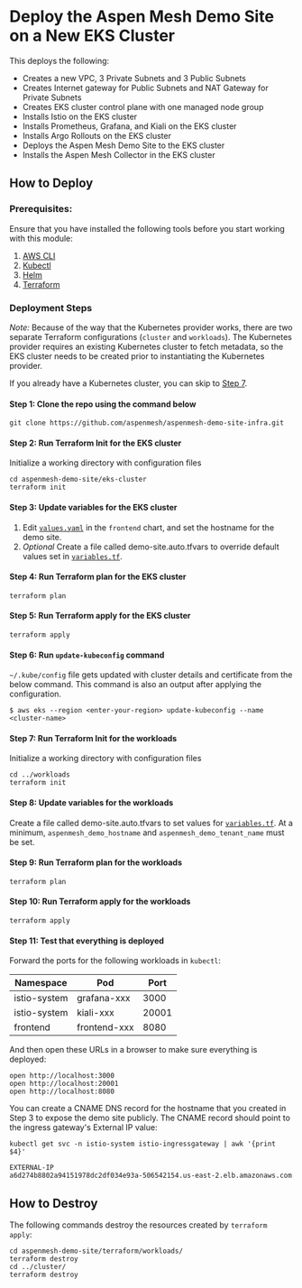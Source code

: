 # Deploy the Aspen Mesh Demo Site on a New EKS Cluster

This deploys the following:

- Creates a new  VPC, 3 Private Subnets and 3 Public Subnets
- Creates Internet gateway for Public Subnets and NAT Gateway for Private Subnets
- Creates EKS cluster control plane with one managed node group
- Installs Istio on the EKS cluster
- Installs Prometheus, Grafana, and Kiali on the EKS cluster
- Installs Argo Rollouts on the EKS cluster
- Deploys the Aspen Mesh Demo Site to the EKS cluster
- Installs the Aspen Mesh Collector in the EKS cluster

## How to Deploy

### Prerequisites:

Ensure that you have installed the following tools before you start working with this module:

 1. [AWS CLI](https://docs.aws.amazon.com/cli/latest/userguide/install-cliv2.html)
 1. [Kubectl](https://Kubernetes.io/docs/tasks/tools/)
 1. [Helm](https://helm.sh/docs/intro/install/)
 1. [Terraform](https://learn.hashicorp.com/tutorials/terraform/install-cli)

### Deployment Steps

_Note:_ Because of the way that the Kubernetes provider works, there are two separate Terraform configurations (`cluster` and `workloads`).  The Kubernetes provider requires an existing Kubernetes cluster to fetch metadata, so the EKS cluster needs to be created prior to instantiating the Kubernetes provider.

If you already have a Kubernetes cluster, you can skip to [Step 7](#step-7-run-terraform-init-for-the-workloads).

#### Step 1: Clone the repo using the command below

```shell script
git clone https://github.com/aspenmesh/aspenmesh-demo-site-infra.git
```

#### Step 2: Run Terraform Init for the EKS cluster

Initialize a working directory with configuration files

```shell script
cd aspenmesh-demo-site/eks-cluster
terraform init
```
#### Step 3: Update variables for the EKS cluster

 1. Edit [`values.yaml`](../charts/aspenmesh-demo/charts/frontend/values.yaml) in the `frontend` chart, and set the hostname for the demo site.
 1. _Optional_ Create a file called demo-site.auto.tfvars to override default values set in [`variables.tf`](./variables.tf).

#### Step 4: Run Terraform plan for the EKS cluster

```shell script
terraform plan
```

#### Step 5: Run Terraform apply for the EKS cluster

```shell script
terraform apply
```

#### Step 6: Run `update-kubeconfig` command

`~/.kube/config` file gets updated with cluster details and certificate from the below command.  This command is also an output after applying the configuration.

    $ aws eks --region <enter-your-region> update-kubeconfig --name <cluster-name>

#### Step 7: Run Terraform Init for the workloads

Initialize a working directory with configuration files

```shell script
cd ../workloads
terraform init
```
#### Step 8: Update variables for the workloads

Create a file called demo-site.auto.tfvars to set values for [`variables.tf`](./variables.tf).  At a minimum, `aspenmesh_demo_hostname` and `aspenmesh_demo_tenant_name` must be set.

#### Step 9: Run Terraform plan for the workloads

```shell script
terraform plan
```

#### Step 10: Run Terraform apply for the workloads

```shell script
terraform apply
```

#### Step 11: Test that everything is deployed

Forward the ports for the following workloads in `kubectl`:

|Namespace|Pod|Port|
|---------|---|----|
|istio-system|grafana-xxx|3000|
|istio-system|kiali-xxx|20001|
|frontend|frontend-xxx|8080|

And then open these URLs in a browser to make sure everything is deployed:

```shell script
open http://localhost:3000
open http://localhost:20001
open http://localhost:8080
```

You can create a CNAME DNS record for the hostname that you created in Step 3 to expose the demo site publicly.  The CNAME record should point to the ingress gateway's External IP value:

```shell script
kubectl get svc -n istio-system istio-ingressgateway | awk '{print $4}'

EXTERNAL-IP
a6d274b8802a94151978dc2df034e93a-506542154.us-east-2.elb.amazonaws.com
```

## How to Destroy

The following commands destroy the resources created by `terraform apply`:

```shell script
cd aspenmesh-demo-site/terraform/workloads/
terraform destroy
cd ../cluster/
terraform destroy
```

